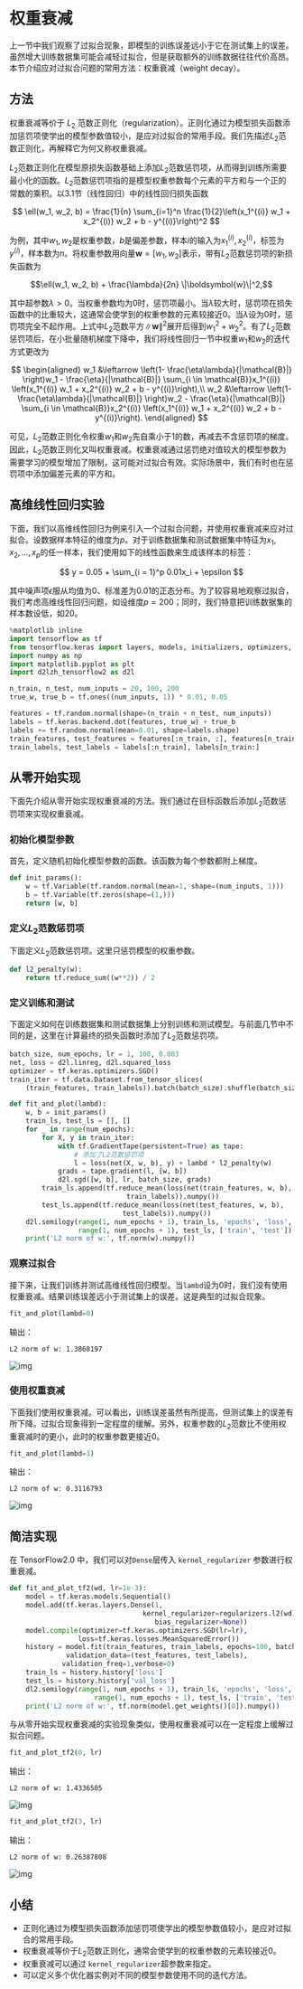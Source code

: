 # 权重衰减

上一节中我们观察了过拟合现象，即模型的训练误差远小于它在测试集上的误差。虽然增大训练数据集可能会减轻过拟合，但是获取额外的训练数据往往代价高昂。本节介绍应对过拟合问题的常用方法：权重衰减（weight decay）。


## 方法

权重衰减等价于 $L_2$ 范数正则化（regularization）。正则化通过为模型损失函数添加惩罚项使学出的模型参数值较小，是应对过拟合的常用手段。我们先描述$L_2$范数正则化，再解释它为何又称权重衰减。

$L_2$范数正则化在模型原损失函数基础上添加$L_2$范数惩罚项，从而得到训练所需要最小化的函数。$L_2$范数惩罚项指的是模型权重参数每个元素的平方和与一个正的常数的乘积。以3.1节（线性回归）中的线性回归损失函数

$$
\ell(w_1, w_2, b) = \frac{1}{n} \sum_{i=1}^n \frac{1}{2}\left(x_1^{(i)} w_1 + x_2^{(i)} w_2 + b - y^{(i)}\right)^2
$$

为例，其中$w_1, w_2$是权重参数，$b$是偏差参数，样本$i$的输入为$x_1^{(i)}, x_2^{(i)}$，标签为$y^{(i)}$，样本数为$n$。将权重参数用向量$\boldsymbol{w} = [w_1, w_2]$表示，带有$L_2$范数惩罚项的新损失函数为

$$\ell(w_1, w_2, b) + \frac{\lambda}{2n} \|\boldsymbol{w}\|^2,$$

其中超参数$\lambda > 0$。当权重参数均为0时，惩罚项最小。当$\lambda$较大时，惩罚项在损失函数中的比重较大，这通常会使学到的权重参数的元素较接近0。当$\lambda$设为0时，惩罚项完全不起作用。上式中$L_2$范数平方$\|\boldsymbol{w}\|^2$展开后得到$w_1^2 + w_2^2$。有了$L_2$范数惩罚项后，在小批量随机梯度下降中，我们将线性回归一节中权重$w_1$和$w_2$的迭代方式更改为

$$
\begin{aligned}
w_1 &\leftarrow \left(1- \frac{\eta\lambda}{|\mathcal{B}|} \right)w_1 -   \frac{\eta}{|\mathcal{B}|} \sum_{i \in \mathcal{B}}x_1^{(i)} \left(x_1^{(i)} w_1 + x_2^{(i)} w_2 + b - y^{(i)}\right),\\
w_2 &\leftarrow \left(1- \frac{\eta\lambda}{|\mathcal{B}|} \right)w_2 -   \frac{\eta}{|\mathcal{B}|} \sum_{i \in \mathcal{B}}x_2^{(i)} \left(x_1^{(i)} w_1 + x_2^{(i)} w_2 + b - y^{(i)}\right).
\end{aligned}
$$

可见，$L_2$范数正则化令权重$w_1$和$w_2$先自乘小于1的数，再减去不含惩罚项的梯度。因此，$L_2$范数正则化又叫权重衰减。权重衰减通过惩罚绝对值较大的模型参数为需要学习的模型增加了限制，这可能对过拟合有效。实际场景中，我们有时也在惩罚项中添加偏差元素的平方和。

## 高维线性回归实验

下面，我们以高维线性回归为例来引入一个过拟合问题，并使用权重衰减来应对过拟合。设数据样本特征的维度为$p$。对于训练数据集和测试数据集中特征为$x_1, x_2, \ldots, x_p$的任一样本，我们使用如下的线性函数来生成该样本的标签：

$$
y = 0.05 + \sum_{i = 1}^p 0.01x_i +  \epsilon
$$

其中噪声项$\epsilon$服从均值为0、标准差为0.01的正态分布。为了较容易地观察过拟合，我们考虑高维线性回归问题，如设维度$p=200$；同时，我们特意把训练数据集的样本数设低，如20。

``` python
%matplotlib inline
import tensorflow as tf
from tensorflow.keras import layers, models, initializers, optimizers, regularizers
import numpy as np
import matplotlib.pyplot as plt
import d2lzh_tensorflow2 as d2l

n_train, n_test, num_inputs = 20, 100, 200
true_w, true_b = tf.ones((num_inputs, 1)) * 0.01, 0.05

features = tf.random.normal(shape=(n_train + n_test, num_inputs))
labels = tf.keras.backend.dot(features, true_w) + true_b
labels += tf.random.normal(mean=0.01, shape=labels.shape)
train_features, test_features = features[:n_train, :], features[n_train:, :]
train_labels, test_labels = labels[:n_train], labels[n_train:]
```

## 从零开始实现

下面先介绍从零开始实现权重衰减的方法。我们通过在目标函数后添加$L_2$范数惩罚项来实现权重衰减。

###  初始化模型参数

首先，定义随机初始化模型参数的函数。该函数为每个参数都附上梯度。

``` python
def init_params():
    w = tf.Variable(tf.random.normal(mean=1, shape=(num_inputs, 1)))
    b = tf.Variable(tf.zeros(shape=(1,)))
    return [w, b]
```

### 定义$L_2$范数惩罚项

下面定义$L_2$范数惩罚项。这里只惩罚模型的权重参数。

``` python
def l2_penalty(w):
    return tf.reduce_sum((w**2)) / 2
```

### 定义训练和测试

下面定义如何在训练数据集和测试数据集上分别训练和测试模型。与前面几节中不同的是，这里在计算最终的损失函数时添加了$L_2$范数惩罚项。

``` python
batch_size, num_epochs, lr = 1, 100, 0.003
net, loss = d2l.linreg, d2l.squared_loss
optimizer = tf.keras.optimizers.SGD()
train_iter = tf.data.Dataset.from_tensor_slices(
    (train_features, train_labels)).batch(batch_size).shuffle(batch_size)

def fit_and_plot(lambd):
    w, b = init_params()
    train_ls, test_ls = [], []
    for _ in range(num_epochs):
        for X, y in train_iter:
            with tf.GradientTape(persistent=True) as tape:
                # 添加了L2范数惩罚项
                l = loss(net(X, w, b), y) + lambd * l2_penalty(w)
            grads = tape.gradient(l, [w, b])
            d2l.sgd([w, b], lr, batch_size, grads)
        train_ls.append(tf.reduce_mean(loss(net(train_features, w, b),
                             train_labels)).numpy())
        test_ls.append(tf.reduce_mean(loss(net(test_features, w, b),
                            test_labels)).numpy())
    d2l.semilogy(range(1, num_epochs + 1), train_ls, 'epochs', 'loss',
                 range(1, num_epochs + 1), test_ls, ['train', 'test'])
    print('L2 norm of w:', tf.norm(w).numpy())
```

### 观察过拟合

接下来，让我们训练并测试高维线性回归模型。当`lambd`设为0时，我们没有使用权重衰减。结果训练误差远小于测试集上的误差。这是典型的过拟合现象。

``` python
fit_and_plot(lambd=0)
```

输出：

```
L2 norm of w: 1.3868197
```

![img](./src/weight-decay/3.12_output1.png)


### 使用权重衰减

下面我们使用权重衰减。可以看出，训练误差虽然有所提高，但测试集上的误差有所下降。过拟合现象得到一定程度的缓解。另外，权重参数的$L_2$范数比不使用权重衰减时的更小，此时的权重参数更接近0。

``` python
fit_and_plot(lambd=3)
```

输出：

```
L2 norm of w: 0.3116793
```

![img](./src/weight-decay/3.12_output2.png)


## 简洁实现

在 TensorFlow2.0 中，我们可以对`Dense`层传入 `kernel_regularizer` 参数进行权重衰减。

``` python
def fit_and_plot_tf2(wd, lr=1e-3):
    model = tf.keras.models.Sequential()
    model.add(tf.keras.layers.Dense(1, 
                                 kernel_regularizer=regularizers.l2(wd), 
                                    bias_regularizer=None))
    model.compile(optimizer=tf.keras.optimizers.SGD(lr=lr), 
                 loss=tf.keras.losses.MeanSquaredError())
    history = model.fit(train_features, train_labels, epochs=100, batch_size=1, 
              validation_data=(test_features, test_labels),
             validation_freq=1,verbose=0)
    train_ls = history.history['loss']
    test_ls = history.history['val_loss']
    dl2.semilogy(range(1, num_epochs + 1), train_ls, 'epochs', 'loss',
                     range(1, num_epochs + 1), test_ls, ['train', 'test'])
    print('L2 norm of w:', tf.norm(model.get_weights()[0]).numpy())
```

与从零开始实现权重衰减的实验现象类似，使用权重衰减可以在一定程度上缓解过拟合问题。

``` python
fit_and_plot_tf2(0, lr)
```

输出：

```
L2 norm of w: 1.4336505
```

![img](./src/weight-decay/3.12_output3.png)


``` python
fit_and_plot_tf2(3, lr)
```

输出：

```
L2 norm of w: 0.26387808
```

![img](./src/weight-decay/3.12_output4.png)


## 小结

* 正则化通过为模型损失函数添加惩罚项使学出的模型参数值较小，是应对过拟合的常用手段。
* 权重衰减等价于$L_2$范数正则化，通常会使学到的权重参数的元素较接近0。
* 权重衰减可以通过 `kernel_regularizer`超参数来指定。
* 可以定义多个优化器实例对不同的模型参数使用不同的迭代方法。
